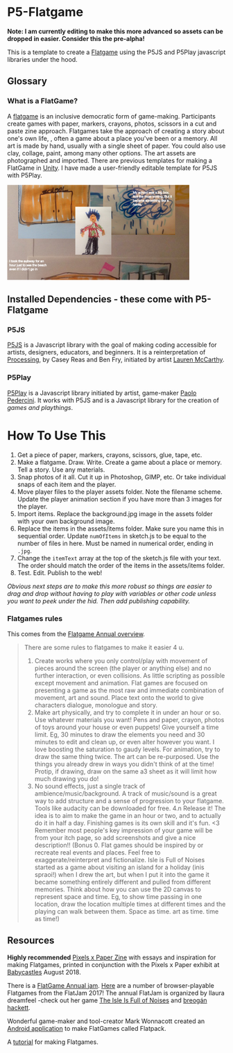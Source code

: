 # P5-Flatgame

**Note: I am currently editing to make this more advanced so assets can be dropped in easier. Consider this the pre-alpha!**

This is a template to create a [Flatgame](https://flatgame.itch.io/) using the P5JS and P5Play javascript libraries under the hood.

## Glossary

### What is a FlatGame?

A [flatgame](https://flatgame.itch.io/) is an inclusive democratic form of game-making. Participants create games with paper, markers, crayons, photos, scissors in a cut and paste zine approach. Flatgames take the approach of creating a story about one's own life, , often a game about a place you've  been or a memory. All art is made by hand, usually with a single sheet of paper. You could also use clay, collage, paint, among many other options. The art assets are photographed and imported. There are previous templates for making a FlatGame in [Unity](https://candle.itch.io/flatpack). I have made a user-friendly editable template for P5JS with P5Play.

![screengrab of example flatgame](screengrab.png)

## Installed Dependencies - these come with P5-Flatgame

### P5JS

[P5JS](http://p5js.org) is a Javascript library with the goal of making coding accessible for artists, designers, educators, and beginners. It is a reinterpretation of [Processing](http://processing.org), by Casey Reas and Ben Fry, initiated by artist [Lauren McCarthy](http://www.lauren-mccarthy.com/).

### P5Play

[P5Play](https://molleindustria.github.io/p5.play/) is a Javascript library initiated by artist, game-maker [Paolo Pedercini](http://molleindustria.org/). It works with P5JS and is a Javascript library for the creation of *games and playthings*.


# How To Use This

1. Get a piece of paper, markers, crayons, scissors, glue, tape, etc.
2. Make a flatgame. Draw. Write. Create a game about a place or memory. Tell a story. Use any materials.
3. Snap photos of it all. Cut it up in Photoshop, GIMP, etc. Or take individual snaps of each item and the player.
4. Move player files to the player assets folder. Note the filename scheme. Update the player animation section if you have more than 3 images for the player.
5. Import items. Replace the background.jpg image in the assets folder with your own background image.
6. Replace the items in the assets/items folder. Make sure you name this in sequential order. Update ```numOfItems``` in sketch.js to be equal to the number of files in here. Must be named in numerical order, ending in ```.jpg```.
7. Change the ```itemText``` array at the top of the sketch.js file with your text. The order should match the order of the items in the assets/items folder.
8. Test. Edit. Publish to the web!

*Obvious next steps are to make this more robust so things are easier to drag and drop without having to play with variables or other code unless you want to peek under the hid. Then add publishing capability.*

### Flatgames rules

This comes from the [Flatgame Annual overview](https://itch.io/jam/flatgame-annual-2016).

> There are some rules to flatgames to make it easier 4 u.
> 1. Create works where you only control/play with movement of pieces around the screen (the player or anything else) and no further interaction, or even collisions. As little scripting as possible except movement and animation. Flat games are focused on presenting a game as the most raw and immediate combination of movement, art and sound. Place text onto the world to give characters dialogue, monologue and story.
> 2. Make art physically, and try to complete it in under an hour or so. Use whatever materials you want! Pens and paper, crayon, photos of toys around your house or even puppets! Give yourself a time limit. Eg, 30 minutes to draw the elements you need and 30 minutes to edit and clean up, or even alter however you want. I love boosting the saturation to gaudy levels. For animation, try to draw the same thing twice. The art can be re-purposed. Use the things you already drew in ways you didn't think of at the time! Protip, if drawing, draw on the same a3 sheet as it will limit how much drawing you do!
> 3. No sound effects, just a single track of ambience/music/background. A track of music/sound is a great way to add structure and a sense of progression to your flatgame. Tools like audacity can be downloaded for free.
> 4.n Release it! The idea is to aim to make the game in an hour or two, and to actually do it in half a day. Finishing games is its own skill and it's fun. <3 Remember most people's key impression of your game will be from your itch page, so add screenshots and give a nice description!!
> (Bonus 0. Flat games should be inspired by or recreate real events and places. Feel free to exaggerate/reinterpret and fictionalize. Isle is Full of Noises started as a game about visiting an island for a holiday (inis spraoi!) when I drew the art, but when I put it into the game it became something entirely different and pulled from different memories.
> Think about how you can use the 2D canvas to represent space and time. Eg, to show time passing in one location, draw the location multiple times at different times and the playing can walk between them. Space as time. art as time. time as time!)


## Resources

**Highly recommended** [Pixels x Paper Zine](https://pixelsxpaper.itch.io/zine) with essays and inspiration for making Flatgames, printed in conjunction with the Pixels x Paper exhibit at [Babycastles](https://babycastles.com/Pixels-x-Paper) August 2018.

There is a [FlatGame Annual jam](https://itch.io/jam/flatgame-annual-2016). [Here](https://itch.io/jam/flatgame-annual-2017/entries) are a number of browser-playable Flatgames from the FlatJam 2017! The annual FlatJam is organized by llaura dreamfeel -check out her game [The Isle Is Full of Noises](https://dreamfeel.itch.io/the-isle) and [breogán hackett](https://boaheck.itch.io/).

Wonderful game-maker and tool-creator Mark Wonnacott created an [Android application](https://candle.itch.io/flatpack) to make FlatGames called Flatpack.

A [tutorial](https://flatgame.itch.io/first-timers-tutorial) for making Flatgames.

